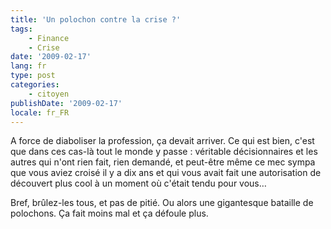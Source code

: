 ```yaml
---
title: 'Un polochon contre la crise ?'
tags:
    - Finance
    - Crise
date: '2009-02-17'
lang: fr
type: post
categories:
    - citoyen
publishDate: '2009-02-17'
locale: fr_FR
---
```


A force de diaboliser la profession, ça devait arriver. Ce qui est bien, c'est que dans ces cas-là tout le monde y passe&nbsp;: véritable décisionnaires et les autres qui n'ont rien fait, rien demandé, et peut-être même ce mec sympa que vous aviez croisé il y a dix ans et qui vous avait fait une autorisation de découvert plus cool à un moment où c'était tendu pour vous…

<!-- more -->

Bref, brûlez-les tous, et pas de pitié. Ou alors une gigantesque bataille de polochons. Ça fait moins mal et ça défoule plus.